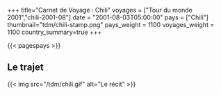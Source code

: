 +++
title="Carnet de Voyage : Chili"
voyages = ["Tour du monde 2001","chili-2001-08"]
date = "2001-08-03T05:00:00"
pays = ["Chili"]
thumbnail="tdm/chili-stamp.png"
pays_weight = 1100
voyages_weight = 1100
country_summary=true
+++

{{< pagespays >}}
## Le trajet
{{< img src="/tdm/chili.gif" alt="Le récit" >}}